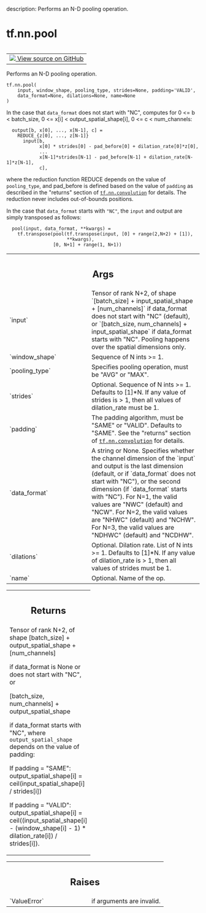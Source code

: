 description: Performs an N-D pooling operation.

<div itemscope itemtype="http://developers.google.com/ReferenceObject">
<meta itemprop="name" content="tf.nn.pool" />
<meta itemprop="path" content="Stable" />
</div>

# tf.nn.pool

<!-- Insert buttons and diff -->

<table class="tfo-notebook-buttons tfo-api nocontent" align="left">
<td>
  <a target="_blank" href="https://github.com/tensorflow/tensorflow/blob/r2.4/tensorflow/python/ops/nn_ops.py#L1505-L1602">
    <img src="https://www.tensorflow.org/images/GitHub-Mark-32px.png" />
    View source on GitHub
  </a>
</td>
</table>



Performs an N-D pooling operation.

<pre class="devsite-click-to-copy prettyprint lang-py tfo-signature-link">
<code>tf.nn.pool(
    input, window_shape, pooling_type, strides=None, padding='VALID',
    data_format=None, dilations=None, name=None
)
</code></pre>



<!-- Placeholder for "Used in" -->

In the case that `data_format` does not start with "NC", computes for
    0 <= b < batch_size,
    0 <= x[i] < output_spatial_shape[i],
    0 <= c < num_channels:

```
  output[b, x[0], ..., x[N-1], c] =
    REDUCE_{z[0], ..., z[N-1]}
      input[b,
            x[0] * strides[0] - pad_before[0] + dilation_rate[0]*z[0],
            ...
            x[N-1]*strides[N-1] - pad_before[N-1] + dilation_rate[N-1]*z[N-1],
            c],
```

where the reduction function REDUCE depends on the value of `pooling_type`,
and pad_before is defined based on the value of `padding` as described in
the "returns" section of <a href="../../tf/nn/convolution.md"><code>tf.nn.convolution</code></a> for details.
The reduction never includes out-of-bounds positions.

In the case that `data_format` starts with `"NC"`, the `input` and output are
simply transposed as follows:

```
  pool(input, data_format, **kwargs) =
    tf.transpose(pool(tf.transpose(input, [0] + range(2,N+2) + [1]),
                      **kwargs),
                 [0, N+1] + range(1, N+1))
```

<!-- Tabular view -->
 <table class="responsive fixed orange">
<colgroup><col width="214px"><col></colgroup>
<tr><th colspan="2"><h2 class="add-link">Args</h2></th></tr>

<tr>
<td>
`input`
</td>
<td>
Tensor of rank N+2, of shape `[batch_size] + input_spatial_shape +
[num_channels]` if data_format does not start with "NC" (default), or
`[batch_size, num_channels] + input_spatial_shape` if data_format starts
with "NC".  Pooling happens over the spatial dimensions only.
</td>
</tr><tr>
<td>
`window_shape`
</td>
<td>
Sequence of N ints >= 1.
</td>
</tr><tr>
<td>
`pooling_type`
</td>
<td>
Specifies pooling operation, must be "AVG" or "MAX".
</td>
</tr><tr>
<td>
`strides`
</td>
<td>
Optional. Sequence of N ints >= 1.  Defaults to [1]*N. If any value of
strides is > 1, then all values of dilation_rate must be 1.
</td>
</tr><tr>
<td>
`padding`
</td>
<td>
The padding algorithm, must be "SAME" or "VALID". Defaults to "SAME".
See the "returns" section of <a href="../../tf/nn/convolution.md"><code>tf.nn.convolution</code></a> for details.
</td>
</tr><tr>
<td>
`data_format`
</td>
<td>
A string or None.  Specifies whether the channel dimension of
the `input` and output is the last dimension (default, or if `data_format`
does not start with "NC"), or the second dimension (if `data_format`
starts with "NC").  For N=1, the valid values are "NWC" (default) and
"NCW".  For N=2, the valid values are "NHWC" (default) and "NCHW". For
N=3, the valid values are "NDHWC" (default) and "NCDHW".
</td>
</tr><tr>
<td>
`dilations`
</td>
<td>
Optional.  Dilation rate.  List of N ints >= 1. Defaults to
[1]*N.  If any value of dilation_rate is > 1, then all values of strides
must be 1.
</td>
</tr><tr>
<td>
`name`
</td>
<td>
Optional. Name of the op.
</td>
</tr>
</table>



<!-- Tabular view -->
 <table class="responsive fixed orange">
<colgroup><col width="214px"><col></colgroup>
<tr><th colspan="2"><h2 class="add-link">Returns</h2></th></tr>
<tr class="alt">
<td colspan="2">
Tensor of rank N+2, of shape
[batch_size] + output_spatial_shape + [num_channels]

if data_format is None or does not start with "NC", or

[batch_size, num_channels] + output_spatial_shape

if data_format starts with "NC",
where `output_spatial_shape` depends on the value of padding:

If padding = "SAME":
output_spatial_shape[i] = ceil(input_spatial_shape[i] / strides[i])

If padding = "VALID":
output_spatial_shape[i] =
ceil((input_spatial_shape[i] - (window_shape[i] - 1) * dilation_rate[i])
/ strides[i]).
</td>
</tr>

</table>



<!-- Tabular view -->
 <table class="responsive fixed orange">
<colgroup><col width="214px"><col></colgroup>
<tr><th colspan="2"><h2 class="add-link">Raises</h2></th></tr>

<tr>
<td>
`ValueError`
</td>
<td>
if arguments are invalid.
</td>
</tr>
</table>

